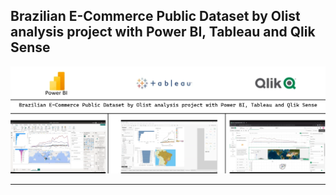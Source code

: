 ## Brazilian E-Commerce Public Dataset by Olist analysis project with Power BI, Tableau and Qlik Sense

![](Untitled.png)

---
